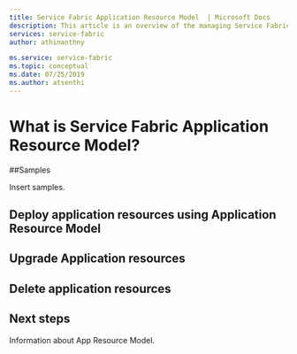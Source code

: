```yaml
---
title: Service Fabric Application Resource Model  | Microsoft Docs
description: This article is an overview of the managing Service Fabric Application through Azure Resource Manager.
services: service-fabric
author: athinanthny 

ms.service: service-fabric
ms.topic: conceptual 
ms.date: 07/25/2019
ms.author: atsenthi 
---
```


# What is  Service Fabric Application Resource Model?

##Samples 

Insert samples.

## Deploy application resources using Application Resource Model


## Upgrade Application resources

## Delete application resources

## Next steps

Information about App Resource Model.
